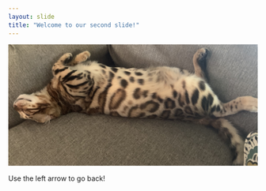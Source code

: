 ```yaml
---
layout: slide
title: "Welcome to our second slide!"
---
```

![This is a cat](https://github.com/iulusoy/github-slideshow/blob/main/_posts/IMG_2790.jpg?raw=true "cat")<!-- .element height="50%" width="50%" -->



Use the left arrow to go back!
